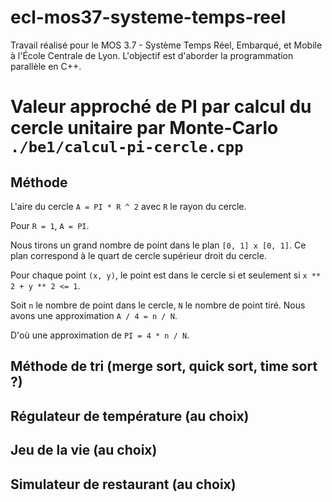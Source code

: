 # ecl-mos37-systeme-temps-reel
Travail réalisé pour le MOS 3.7 - Système Temps Réel, Embarqué, et Mobile à l'École Centrale de Lyon. L'objectif est d'aborder la programmation parallèle en C++.

# Valeur approché de PI par calcul du cercle unitaire par Monte-Carlo `./be1/calcul-pi-cercle.cpp`

## Méthode

L'aire du cercle `A = PI * R ^ 2` avec `R` le rayon du cercle.

Pour `R = 1`, `A = PI`.

Nous tirons un grand nombre de point dans le plan `[0, 1] x [0, 1]`. Ce plan correspond à le quart de cercle supérieur droit du cercle.

Pour chaque point `(x, y)`, le point est dans le cercle si et seulement si `x ** 2 + y ** 2 <= 1`.

Soit `n` le nombre de point dans le cercle, `N` le nombre de point tiré. Nous avons une approximation `A / 4 = n / N`.

D'où une approximation de `PI = 4 * n / N`.

## Méthode de tri (merge sort, quick sort, time sort ?)

## Régulateur de température (au choix)

## Jeu de la vie (au choix)

## Simulateur de restaurant (au choix)
